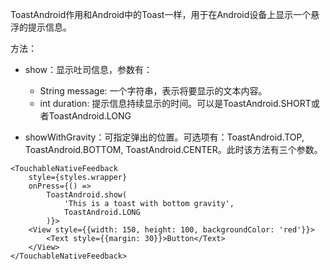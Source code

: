 ToastAndroid作用和Android中的Toast一样，用于在Android设备上显示一个悬浮的提示信息。

方法：

- show：显示吐司信息，参数有：

    - String message: 一个字符串，表示将要显示的文本内容。
    - int duration: 提示信息持续显示的时间。可以是ToastAndroid.SHORT或者ToastAndroid.LONG

- showWithGravity：可指定弹出的位置。可选项有：ToastAndroid.TOP, ToastAndroid.BOTTOM, ToastAndroid.CENTER。此时该方法有三个参数。

```
<TouchableNativeFeedback
    style={styles.wrapper}
    onPress={() =>
        ToastAndroid.show(
            'This is a toast with bottom gravity',
            ToastAndroid.LONG
        )}>
    <View style={{width: 150, height: 100, backgroundColor: 'red'}}>
        <Text style={{margin: 30}}>Button</Text>
    </View>
</TouchableNativeFeedback>
```
